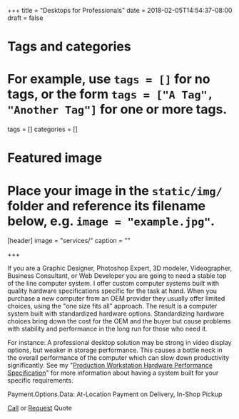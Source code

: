 +++
title = "Desktops for Professionals"
date = 2018-02-05T14:54:37-08:00
draft = false

# Tags and categories
# For example, use `tags = []` for no tags, or the form `tags = ["A Tag", "Another Tag"]` for one or more tags.
tags = []
categories = []

# Featured image
# Place your image in the `static/img/` folder and reference its filename below, e.g. `image = "example.jpg"`.
[header]
image = "services/"
caption = ""

+++
<p>If you are a Graphic Designer, Photoshop Expert, 3D modeler, Videographer, Business Consultant, or Web Developer you are going to need a stable top of the line computer system. I offer custom computer systems built with quality hardware specifications specific for the task at hand. When you purchase a new computer from an OEM provider they usually offer limited choices, using the "one size fits all" approach. The result is a computer system built with standardized hardware options. Standardizing hardware choices bring down the cost for the OEM and the buyer but cause problems with stability and performance in the long run for those who need it.</p>
<p>For instance: A professional desktop solution may be strong in video display options, but weaker in storage performance. This causes a bottle neck in the overall performance of the computer which can slow down productivity significantly. See my "<a href="">Production Workstation Hardware Performance Specification</a>" for more information about having a system built for your specific requirements.</p>

Payment.Options.Data: At-Location Payment on Delivery, In-Shop Pickup

<div class="quote-panel">
  <p><a href="">Call</a> or <a href="">Request</a> Quote</p>
</div>
